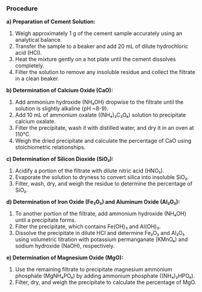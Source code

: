 ### Procedure

**a) Preparation of Cement Solution:**
1. Weigh approximately 1 g of the cement sample accurately using an analytical balance.
2. Transfer the sample to a beaker and add 20 mL of dilute hydrochloric acid (HCl).
3. Heat the mixture gently on a hot plate until the cement dissolves completely.
4. Filter the solution to remove any insoluble residue and collect the filtrate in a clean beaker.

**b) Determination of Calcium Oxide (CaO):**
1. Add ammonium hydroxide (NH₄OH) dropwise to the filtrate until the solution is slightly alkaline (pH ~8-9).
2. Add 10 mL of ammonium oxalate ((NH₄)₂C₂O₄) solution to precipitate calcium oxalate.
3. Filter the precipitate, wash it with distilled water, and dry it in an oven at 110°C.
4. Weigh the dried precipitate and calculate the percentage of CaO using stoichiometric relationships.

**c) Determination of Silicon Dioxide (SiO₂):**
1. Acidify a portion of the filtrate with dilute nitric acid (HNO₃).
2. Evaporate the solution to dryness to convert silica into insoluble SiO₂.
3. Filter, wash, dry, and weigh the residue to determine the percentage of SiO₂.

**d) Determination of Iron Oxide (Fe₂O₃) and Aluminum Oxide (Al₂O₃):**
1. To another portion of the filtrate, add ammonium hydroxide (NH₄OH) until a precipitate forms.
2. Filter the precipitate, which contains Fe(OH)₃ and Al(OH)₃.
3. Dissolve the precipitate in dilute HCl and determine Fe₂O₃ and Al₂O₃ using volumetric titration with potassium permanganate (KMnO₄) and sodium hydroxide (NaOH), respectively.

**e) Determination of Magnesium Oxide (MgO):**
1. Use the remaining filtrate to precipitate magnesium ammonium phosphate (MgNH₄PO₄) by adding ammonium phosphate ((NH₄)₂HPO₄).
2. Filter, dry, and weigh the precipitate to calculate the percentage of MgO.
